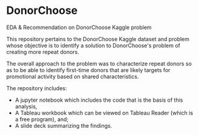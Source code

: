 # DonorChoose
EDA &amp; Recommendation on DonorChoose Kaggle problem

This repository pertains to the DonorChoose Kaggle dataset and problem whose objective is to
identify a solution to DonorChoose's problem of creating more repeat donors.

The overall approach to the problem was to characterize repeat donors so as to be able
to identify first-time donors that are likely targets for promotional activity based on
shared characteristics. 

The repository includes:

* A jupyter notebook which includes the code that is the basis of this analysis, 
* A Tableau workbook which can be viewed on Tableau Reader (which is a free program), and;
* A slide deck summarizing the findings. 
